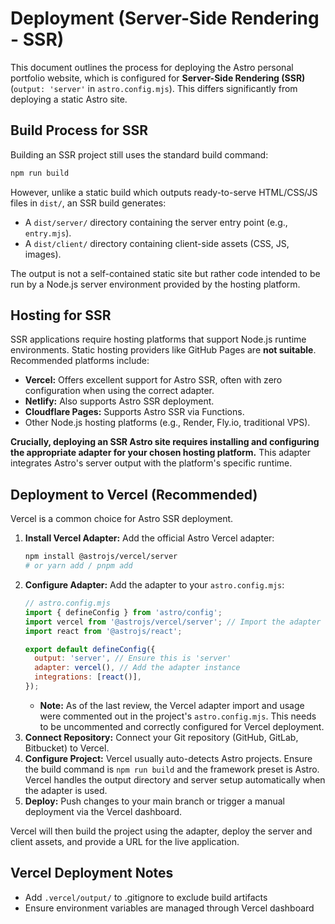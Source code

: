 # Deployment (Server-Side Rendering - SSR)

This document outlines the process for deploying the Astro personal portfolio website, which is configured for **Server-Side Rendering (SSR)** (`output: 'server'` in `astro.config.mjs`). This differs significantly from deploying a static Astro site.

## Build Process for SSR

Building an SSR project still uses the standard build command:

```bash
npm run build
```

However, unlike a static build which outputs ready-to-serve HTML/CSS/JS files in `dist/`, an SSR build generates:

*   A `dist/server/` directory containing the server entry point (e.g., `entry.mjs`).
*   A `dist/client/` directory containing client-side assets (CSS, JS, images).

The output is not a self-contained static site but rather code intended to be run by a Node.js server environment provided by the hosting platform.

## Hosting for SSR

SSR applications require hosting platforms that support Node.js runtime environments. Static hosting providers like GitHub Pages are **not suitable**. Recommended platforms include:

*   **Vercel:** Offers excellent support for Astro SSR, often with zero configuration when using the correct adapter.
*   **Netlify:** Also supports Astro SSR deployment.
*   **Cloudflare Pages:** Supports Astro SSR via Functions.
*   Other Node.js hosting platforms (e.g., Render, Fly.io, traditional VPS).

**Crucially, deploying an SSR Astro site requires installing and configuring the appropriate adapter for your chosen hosting platform.** This adapter integrates Astro's server output with the platform's specific runtime.

## Deployment to Vercel (Recommended)

Vercel is a common choice for Astro SSR deployment.

1.  **Install Vercel Adapter:** Add the official Astro Vercel adapter:
    ```bash
    npm install @astrojs/vercel/server
    # or yarn add / pnpm add
    ```
2.  **Configure Adapter:** Add the adapter to your `astro.config.mjs`:
    ```javascript
    // astro.config.mjs
    import { defineConfig } from 'astro/config';
    import vercel from '@astrojs/vercel/server'; // Import the adapter
    import react from '@astrojs/react';

    export default defineConfig({
      output: 'server', // Ensure this is 'server'
      adapter: vercel(), // Add the adapter instance
      integrations: [react()],
    });
    ```
    *   **Note:** As of the last review, the Vercel adapter import and usage were commented out in the project's `astro.config.mjs`. This needs to be uncommented and correctly configured for Vercel deployment.
3.  **Connect Repository:** Connect your Git repository (GitHub, GitLab, Bitbucket) to Vercel.
4.  **Configure Project:** Vercel usually auto-detects Astro projects. Ensure the build command is `npm run build` and the framework preset is Astro. Vercel handles the output directory and server setup automatically when the adapter is used.
5.  **Deploy:** Push changes to your main branch or trigger a manual deployment via the Vercel dashboard.

Vercel will then build the project using the adapter, deploy the server and client assets, and provide a URL for the live application.
## Vercel Deployment Notes
- Add `.vercel/output/` to .gitignore to exclude build artifacts
- Ensure environment variables are managed through Vercel dashboard